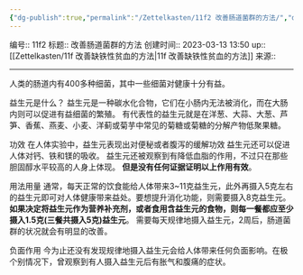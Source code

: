 ```yaml
---
{"dg-publish":true,"permalink":"/Zettelkasten/11f2 改善肠道菌群的方法/","dgPassFrontmatter":true}
---
```


编号:: 11f2
标题:: 改善肠道菌群的方法
创建时间:: 2023-03-13 13:50
up:: [[Zettelkasten/11f 改善缺铁性贫血的方法\|11f 改善缺铁性贫血的方法]]
来源:: 

---
人类的肠道内有400多种细菌，其中一些细菌对健康十分有益。

益生元是什么？
益生元是一种碳水化合物，它们在小肠内无法被消化，而在大肠内则可以促进有益细菌的繁殖。
有代表性的益生元就是在洋葱、大蒜、大葱、芦笋、香蕉、燕麦、小麦、洋蓟或菊芋中常见的菊糖或菊糖的分解产物低聚果糖。

功效
在人体实验中，益生元表现出对便秘或者腹泻的缓解功效
益生元还可以促进人体对钙、铁和镁的吸收。
益生元还被观察到有降低血脂的作用，不过只在那些胆固醇水平较高的人身上体现。
**但是没有任何证据证明以上作用有效**。

用法用量
通常，每天正常的饮食能给人体带来3~11克益生元，此外再摄入5克左右的益生元即可对人体健康带来益处。要想提升消化功能，则需要摄入8克益生元。**如果决定将益生元作为营养补充剂，或者食用含益生元的食物，则每一餐都应至少摄入1.5克(三餐共摄入5克)益生元**。
需要每天规律地摄入益生元，2周后，肠道菌群的状况就会有明显的改善。

负面作用
今为止还没有发现规律地摄入益生元会给人体带来任何负面影响。在极个别情况下，曾观察到有人摄入益生元后有胀气和腹痛的症状。


